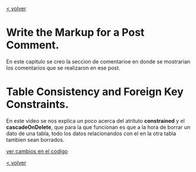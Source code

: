 [< volver](../../README.md)
# Write the Markup for a Post Comment.

En este capitulo se creo la seccion de comentarioe en donde se mostrarian los comentarios que se realizaron en ese post.

# Table Consistency and Foreign Key Constraints.

En este video se nos explica un poco acerca del atrituto **constrained** y el **cascadeOnDelete**, que para la que funcionan es que a la hora de borrar un dato de una tabla, todo los datos relacionandos con el  en la otra tabla tambien sean borrados.

[ver cambios en el codigo](https://github.com/wilberthRA/Proyecto-1-Software-Libre/commit/b6efb425d34a4ce5c68cc3c5ed0ddffa5719886d)

[< volver](../../README.md)